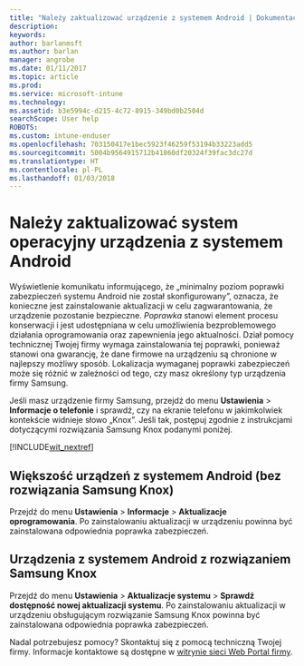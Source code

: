 ```yaml
---
title: "Należy zaktualizować urządzenie z systemem Android | Dokumentacja firmy Microsoft"
description: 
keywords: 
author: barlanmsft
ms.author: barlan
manager: angrobe
ms.date: 01/11/2017
ms.topic: article
ms.prod: 
ms.service: microsoft-intune
ms.technology: 
ms.assetid: b3e5994c-d215-4c72-8915-349bd0b2504d
searchScope: User help
ROBOTS: 
ms.custom: intune-enduser
ms.openlocfilehash: 703150417e1bec5923f46259f53194b33223add5
ms.sourcegitcommit: 5004b9564915712b41860df20324f39fac3dc27d
ms.translationtype: HT
ms.contentlocale: pl-PL
ms.lasthandoff: 01/03/2018
---
```

# <a name="you-need-to-update-your-android-devices-operating-system"></a>Należy zaktualizować system operacyjny urządzenia z systemem Android

Wyświetlenie komunikatu informującego, że „minimalny poziom poprawki zabezpieczeń systemu Android nie został skonfigurowany”, oznacza, że konieczne jest zainstalowanie aktualizacji w celu zagwarantowania, że urządzenie pozostanie bezpieczne. _Poprawka_ stanowi element procesu konserwacji i jest udostępniana w celu umożliwienia bezproblemowego działania oprogramowania oraz zapewnienia jego aktualności. Dział pomocy technicznej Twojej firmy wymaga zainstalowania tej poprawki, ponieważ stanowi ona gwarancję, że dane firmowe na urządzeniu są chronione w najlepszy możliwy sposób. Lokalizacja wymaganej poprawki zabezpieczeń może się różnić w zależności od tego, czy masz określony typ urządzenia firmy Samsung.

Jeśli masz urządzenie firmy Samsung, przejdź do menu **Ustawienia** > **Informacje o telefonie** i sprawdź, czy na ekranie telefonu w jakimkolwiek kontekście widnieje słowo „Knox”. Jeśli tak, postępuj zgodnie z instrukcjami dotyczącymi rozwiązania Samsung Knox podanymi poniżej.

[!INCLUDE[wit_nextref](includes/end-user-os-update-guidance.md)]

## <a name="for-most-android-devices-non-samsung-knox"></a>Większość urządzeń z systemem Android (bez rozwiązania Samsung Knox)

Przejdź do menu **Ustawienia** > **Informacje** > **Aktualizacje oprogramowania**. Po zainstalowaniu aktualizacji w urządzeniu powinna być zainstalowana odpowiednia poprawka zabezpieczeń.

## <a name="for-samsung-knox-android-devices"></a>Urządzenia z systemem Android z rozwiązaniem Samsung Knox

Przejdź do menu **Ustawienia** > **Aktualizacje systemu** > **Sprawdź dostępność nowej aktualizacji systemu**. Po zainstalowaniu aktualizacji w urządzeniu obsługującym rozwiązanie Samsung Knox powinna być zainstalowana odpowiednia poprawka zabezpieczeń.



Nadal potrzebujesz pomocy? Skontaktuj się z pomocą techniczną Twojej firmy. Informacje kontaktowe są dostępne w [witrynie sieci Web Portal firmy](https://portal.manage.microsoft.com#HelpDeskDialog).
